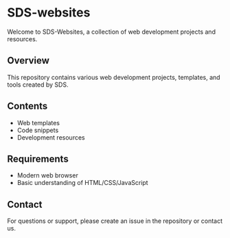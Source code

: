 # SDS-websites
Welcome to SDS-Websites, a collection of web development projects and resources.

## Overview
This repository contains various web development projects, templates, and tools created by SDS.

## Contents
- Web templates
- Code snippets
- Development resources

## Requirements
- Modern web browser
- Basic understanding of HTML/CSS/JavaScript

## Contact
For questions or support, please create an issue in the repository or contact us.


